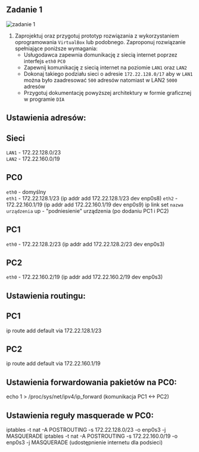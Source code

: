 Zadanie 1
---------

![zadanie 1](zadanie-1.svg)

1. Zaprojektuj oraz przygotuj prototyp rozwiązania z wykorzystaniem oprogramowania ``VirtualBox`` lub podobnego. 
Zaproponuj rozwiązanie spełniające poniższe wymagania:
   * Usługodawca zapewnia domunikację z siecią internet poprzez interfejs ``eth0`` ``PC0``
   * Zapewnij komunikację z siecią internet na poziomie ``LAN1`` oraz ``LAN2``
   * Dokonaj takiego podziału sieci o adresie ``172.22.128.0/17`` aby w ``LAN1`` można było zaadresować ``500`` adresów natomiast w LAN2 ``5000`` adresów    
   * Przygotuj dokumentację powyższej architektury w formie graficznej w programie ``DIA``
 
    
Ustawienia adresów:
---------

Sieci
---------
``LAN1`` - 172.22.128.0/23  
``LAN2`` - 172.22.160.0/19  

PC0                                          
---------                                       
``eth0`` - domyślny  
``eth1`` - 172.22.128.1/23  (ip addr add 172.22.128.1/23 dev enp0s8)
``eth2`` - 172.22.160.1/19  (ip addr add 172.22.160.1/19 dev enp0s9)
ip link set ``nazwa urządzenia`` up - "podniesienie" urządzenia (po dodaniu PC1 i PC2)
 
PC1 
---------
``eth0`` - 172.22.128.2/23  (ip addr add 172.22.128.2/23 dev enp0s3)
 
PC2
---------
``eth0`` - 172.22.160.2/19  (ip addr add 172.22.160.2/19 dev enp0s3)


Ustawienia routingu:
---------

PC1
---------
ip route add default via 172.22.128.1/23 

PC2
---------
ip route add default via 172.22.160.1/19


Ustawienia forwardowania pakietów na PC0:
---------
echo 1 > /proc/sys/net/ipv4/ip_forward (komunikacja PC1 <-> PC2)


Ustawienia reguły masquerade w PC0:
---------
iptables -t nat -A POSTROUTING -s 172.22.128.0/23 -o enp0s3 -j MASQUERADE
iptables -t nat -A POSTROUTING -s 172.22.160.0/19 -o enp0s3 -j MASQUERADE
(udostępnienie internetu dla podsieci)
